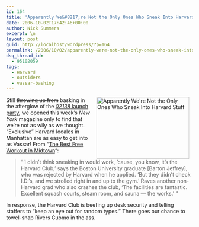 ```yaml
---
id: 164
title: 'Apparently We&#8217;re Not the Only Ones Who Sneak Into Harvard Stuff'
date: 2006-10-02T17:42:46+00:00
author: Nick Summers
excerpt: \n
layout: post
guid: http://localhost/wordpress/?p=164
permalink: /2006/10/02/apparently-were-not-the-only-ones-who-sneak-into-harvard-stuff/
dsq_thread_id:
  - 95102059
tags:
  - Harvard
  - outsiders
  - vassar-bashing
---
```

<img width="250" hspace="10" height="167" border="0" align="right" src="http://www.ivygateblog.com/wp-content/uploads/2006/10/trespassing.gif" alt="Apparently We're Not the Only Ones Who Sneak Into Harvard Stuff" />Still <strike>throwing up from</strike> basking in the afterglow of the [_02138_ launch party](http://www.ivygateblog.com/2006/09/inside_the_02138_launch_party.html), we opened this week&#8217;s _New York_ magazine only to find that we&#8217;re not as wily as we thought. &#8220;Exclusive&#8221; Harvard locales in Manhattan are as easy to get into as Vassar! From &#8220;[The Best Free Workout in Midtown](http://nymag.com/news/intelligencer/21998/index.html)&#8220;:

> &#8220;&#8216;I didn&#8217;t think sneaking in would work, &#8217;cause, you know, it&#8217;s the Harvard Club,&#8217; says the Boston University graduate [Barton Jeffrey], who was rejected by Harvard when he applied. &#8216;But they didn&#8217;t check I.D.&#8217;s, and we strolled right in and up to the gym.&#8217; Raves another non-Harvard grad who also crashes the club, &#8216;The facilities are fantastic. Excellent squash courts, steam room, and sauna &#8212; the works.&#8217; &#8220;

In response, the Harvard Club is beefing up desk security and telling staffers to &#8220;keep an eye out for random types.&#8221; There goes our chance to towel-snap Rivers Cuomo in the ass.